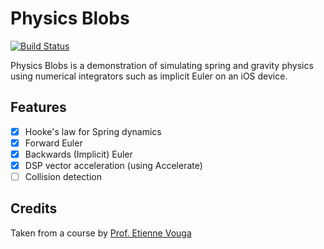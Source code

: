 # Physics Blobs

[![Build Status](https://travis-ci.org/rfdickerson/physics-blobs.svg?branch=develop)](https://travis-ci.org/rfdickerson/physics-blobs)

Physics Blobs is a demonstration of simulating spring and gravity physics using numerical integrators such as implicit Euler on an iOS device.

## Features

- [x] Hooke's law for Spring dynamics
- [x] Forward Euler
- [x] Backwards (Implicit) Euler
- [x] DSP vector acceleration (using Accelerate)
- [ ] Collision detection

## Credits

Taken from a course by [Prof. Etienne Vouga](http://www.cs.utexas.edu/users/evouga/)
